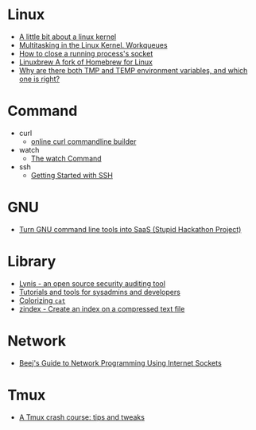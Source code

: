 Linux
=====
* [A little bit about a linux kernel](https://github.com/0xAX/linux-insides)
* [Multitasking in the Linux Kernel. Workqueues](http://kukuruku.co/hub/nix/multitasking-in-the-linux-kernel-workqueues)
* [How to close a running process's socket](http://incoherency.co.uk/blog/stories/closing-a-socket.html)
* [Linuxbrew A fork of Homebrew for Linux](http://brew.sh/linuxbrew/)
* [Why are there both TMP and TEMP environment variables, and which one is right?](http://blogs.msdn.com/b/oldnewthing/archive/2015/04/17/10608077.aspx)

# Command
* curl
  * [online curl commandline builder](https://curlbuilder.com/)
* watch
  * [The watch Command](http://www.linfo.org/watch.html)
* ssh
  * [Getting Started with SSH](https://semaphoreci.com/community/tutorials/getting-started-with-ssh)

# GNU
* [Turn GNU command line tools into SaaS (Stupid Hackathon Project)](https://github.com/diafygi/gnu-pricing)

# Library
* [Lynis - an open source security auditing tool](https://cisofy.com/lynis/)
* [Tutorials and tools for sysadmins and developers](https://syscoding.com/)
* [Colorizing `cat`](https://github.com/jingweno/ccat)
* [zindex - Create an index on a compressed text file](https://github.com/mattgodbolt/zindex)

# Network
* [Beej's Guide to Network Programming Using Internet Sockets](http://beej.us/guide/bgnet/output/html/multipage/index.html)

# Tmux
* [A Tmux crash course: tips and tweaks](http://tangosource.com/blog/a-tmux-crash-course-tips-and-tweaks/)